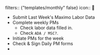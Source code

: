 filters:: {"templates/monthly" false}
icon:: 

- Submit Last Week's Maximo Labor Data
- Complete weekly PMs
	- Check labor data filled in.
	- Check `ADA / MSC?`.
- Initiate PMs for the week
- Check & Sign Daily PM forms
-